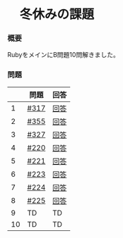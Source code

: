 # 　冬休みの課題

### 概要
RubyをメインにB問題10問解きました。

### 問題

|  | 問題 | 回答 |
| ---- | ---- | ---- |
| 1 | [#317](https://atcoder.jp/contests/abc317/tasks/abc317_b) | [回答](https://atcoder.jp/contests/abc317/submissions/61411754) |
| 2 | [#355](https://atcoder.jp/contests/abc355/tasks/abc355_b) | [回答](https://atcoder.jp/contests/abc355/submissions/61412941) |
| 3 | [#327](https://atcoder.jp/contests/abc327/tasks/abc327_b) | [回答](https://atcoder.jp/contests/abc327/submissions/61413260) |
| 4 | [#220](https://atcoder.jp/contests/abc220/tasks/abc220_b) | [回答](https://atcoder.jp/contests/abc220/submissions/61413454) |
| 5 | [#221](https://atcoder.jp/contests/abc221/tasks/abc221_b) | [回答](https://atcoder.jp/contests/abc221/submissions/61413604) |
| 6 | [#223](https://atcoder.jp/contests/abc223/tasks/abc223_b) | [回答](https://atcoder.jp/contests/abc223/submissions/61413782) |
| 7 | [#224](https://atcoder.jp/contests/abc224/tasks/abc224_b) | [回答](https://atcoder.jp/contests/abc224/submissions/61413930) |
| 8 |[#225](https://atcoder.jp/contests/abc225/tasks/abc225_b) | [回答](https://atcoder.jp/contests/abc225/submissions/61414027) |
| 9 | TD | TD |
| 10 | TD | TD |
